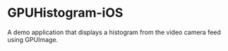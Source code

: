 GPUHistogram-iOS
================

A demo application that displays a histogram from the video camera feed using GPUImage.
